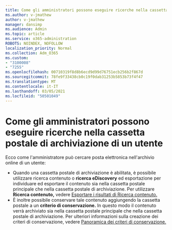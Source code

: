 ```yaml
---
title: Come gli amministratori possono eseguire ricerche nella cassetta postale di archiviazione di un utente
ms.author: v-jmathew
author: v-jmathew
manager: dansimp
ms.audience: Admin
ms.topic: article
ms.service: o365-administration
ROBOTS: NOINDEX, NOFOLLOW
localization_priority: Normal
ms.collection: Adm_O365
ms.custom:
- "3100008"
- "7255"
ms.openlocfilehash: 00710319f8d8b6ecd9d99d76751ecb256b2f867d
ms.sourcegitcommit: 78fe9f33438cb0c19f0dab31253b5853b73f4f47
ms.translationtype: MT
ms.contentlocale: it-IT
ms.lasthandoff: 03/05/2021
ms.locfileid: "50501049"
---
```

# <a name="how-admins-can-search-a-users-archive-mailbox"></a>Come gli amministratori possono eseguire ricerche nella cassetta postale di archiviazione di un utente

Ecco come l'amministratore può cercare posta elettronica nell'archivio online di un utente:

* Quando una cassetta postale di  archiviazione è abilitata, è possibile utilizzare ricerca contenuto o **ricerca eDiscovery** ed esportazione per individuare ed esportare il contenuto sia nella cassetta postale principale che nella cassetta postale di archiviazione. Per utilizzare **Ricerca contenuto,** vedere [Esportare i risultati di Ricerca contenuto.](https://docs.microsoft.com/office365/securitycompliance/export-search-results)
* È inoltre possibile conservare tale contenuto aggiungendo la cassetta postale a un **criterio di conservazione.** In questo modo il contenuto verrà archiviato sia nella cassetta postale principale che nella cassetta postale di archiviazione. Per ulteriori informazioni sulla creazione dei criteri di conservazione, vedere [Panoramica dei criteri di conservazione.](https://docs.microsoft.com/office365/securitycompliance/retention-policies)
